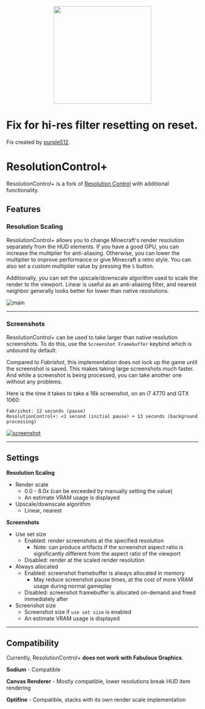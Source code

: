 <p align="center">
	<img width=256px src="GitHub/logo.png" />
</p>

# Fix for hi-res filter resetting on reset.

Fix created by [purple512](https://github.com/UltimateBoomer/Resolution-Control/issues/6#issuecomment-1699998579).

# ResolutionControl+

ResolutionControl+ is a fork of [Resolution Control](https://github.com/juliand665/Resolution-Control)
with additional functionality.

## Features

### Resolution Scaling

ResolutionControl+ allows you to change Minecraft's render resolution separately from the HUD elements.
If you have a good GPU, you can increase the multiplier for anti-aliasing.
Otherwise, you can lower the multiplier to improve performance or give Minecraft a retro style.
You can also set a custom multiplier value by pressing the `S` button.

Additionally, you can set the upscale/downscale algorithm used to scale the render to the viewport.
Linear is useful as an anti-aliasing filter,
and nearest neighbor generally looks better for lower than native resolutions.

![main](GitHub/mainsettings.png)

---

### Screenshots

ResolutionControl+ can be used to take larger than native resolution screenshots.
To do this, use the `Screenshot Framebuffer` keybind which is unbound by default.

Compared to *Fabrishot*, this implementation does not lock up the game until the screenshot is saved.
This makes taking large screenshots much faster.
And while a screenshot is being processed, you can take another one without any problems.

Here is the time it takes to take a 16k screenshot, on an i7 4770 and GTX 1060:

```
Fabrishot: 12 seconds (pause)
ResolutionControl+: <1 second (initial pause) + 13 seconds (background processing)
```

[![screenshot](http://img.youtube.com/vi/Dghj0Ldeu0Q/0.jpg)](http://www.youtube.com/watch?v=Dghj0Ldeu0Q)

---

## Settings

**Resolution Scaling**

- Render scale
    - 0.0 - 8.0x (can be exceeded by manually setting the value)
    - An estimate VRAM usage is displayed
- Upscale/downscale algorithm  
    - Linear, nearest

**Screenshots**

- Use set size
    - Enabled: render screenshots at the specified resolution
        - Note: can produce artifacts if the screenshot aspect ratio is significantly different 
          from the aspect ratio of the viewport
    - Disabled: render at the scaled render resolution
- Always allocated
    - Enabled: screenshot framebuffer is always allocated in memory
        - May reduce screenshot pause times, at the cost of more VRAM usage during normal gameplay
    - Disabled: screenshot framebuffer is allocated on-demand and freed immediately after
- Screenshot size
    - Screenshot size if `use set size` is enabled
    - An estimate VRAM usage is displayed
    
---

## Compatibility

Currently, ResolutionControl+ **does not work with Fabulous Graphics**.

**Sodium** - Compatible

**Canvas Renderer** - Mostly compatible, lower resolutions break HUD item rendering

**Optifine** - Compatible, stacks with its own render scale implementation

